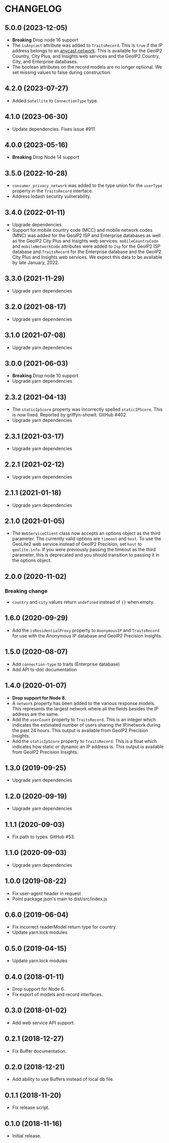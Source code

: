CHANGELOG
=========

5.0.0 (2023-12-05)
------------------

* **Breaking** Drop node 16 support
* The `isAnycast` attribute was added to `TraitsRecord`. This is `true` if
  the IP address belongs to an [anycast
  network](https://en.wikipedia.org/wiki/Anycast). This is available for the
  GeoIP2 Country, City Plus, and Insights web services and the GeoIP2 Country,
  City, and Enterprise databases.
* The boolean attributes on the record models are no longer optional. We
  set missing values to false during construction.

4.2.0 (2023-07-27)
------------------

* Added `Satellite` to `ConnectionType` type.

4.1.0 (2023-06-30)
------------------

* Update dependencies. Fixes issue #911

4.0.0 (2023-05-16)
------------------

* **Breaking** Drop Node 14 support

3.5.0 (2022-10-28)
------------------

* `consumer_privacy_network` was added to the type union for the `userType`
  property in the `TraitsRecord` interface.
* Address lodash security vulnerability.

3.4.0 (2022-01-11)
------------------

* Upgrade dependencies
* Support for mobile country code (MCC) and mobile network codes (MNC) was
  added for the GeoIP2 ISP and Enterprise databases as well as the GeoIP2
  City Plus and Insights web services. `mobileCountryCode` and
  `mobileNetworkCode` attributes were added to `Isp` for the GeoIP2 ISP
  database and `TraitsRecord` for the Enterprise database and the GeoIP2
  City Plus and Insights web services. We expect this data to be available
  by late January, 2022.

3.3.0 (2021-11-29)
------------------

* Upgrade yarn dependencies

3.2.0 (2021-08-17)
------------------

* Upgrade yarn dependencies

3.1.0 (2021-07-08)
------------------

* Upgrade yarn dependencies

3.0.0 (2021-06-03)
------------------

* **Breaking** Drop node 10 support
* Upgrade yarn dependencies

2.3.2 (2021-04-13)
------------------

* The `staticIpScore` property was incorrectly spelled `staticIPScore`.
  This is now fixed. Reported by griffyn-showit. GitHub #402.
* Upgrade yarn dependencies

2.3.1 (2021-03-17)
------------------

* Upgrade yarn dependencies

2.2.1 (2021-02-12)
------------------

* Upgrade yarn dependencies

2.1.1 (2021-01-18)
------------------

* Upgrade yarn dependencies

2.1.0 (2021-01-05)
------------------

* The `WebServiceClient` class now accepts an options object as the third
  parameter. The currently valid options are `timeout` and `host`. To use the
  GeoLite2 web service instead of GeoIP2 Precision, set `host` to
  `geolite.info`. If you were previously passing the timeout as the third
  parameter, this is deprecated and you should transition to passing it in
  the options object.

2.0.0 (2020-11-02)
------------------

### Breaking change

* `country` and `city` values return `undefined` instead of `{}` when empty.

1.6.0 (2020-09-29)
------------------

* Add the `isResidentialProxy` property to `AnonymousIP` and `TraitsRecord`
  for use with the Anonymous IP database and GeoIP2 Precision Insights.

1.5.0 (2020-08-07)
------------------

* Add `connection-type` to traits (Enterprise database)
* Add API ts-doc documentation

1.4.0 (2020-01-07)
------------------

* **Drop support for Node 8.**
* A `network` property has been added to the various response models. This
  represents the largest network where all the fields besides the IP address
  are the same.
* Add the `userCount` property to `TraitsRecord`. This is an integer which
  indicates the estimated number of users sharing the IP/network during the
  past 24 hours. This output is available from GeoIP2 Precision Insights.
* Add the `staticIpScore` property to `TraitsRecord`. This is
  a float which indicates how static or dynamic an IP address is. This
  output is available from GeoIP2 Precision Insights.

1.3.0 (2019-09-25)
------------------

* Upgrade yarn dependencies

1.2.0 (2020-09-19)
------------------

* Upgrade yarn dependencies

1.1.1 (2020-09-03)
------------------

* Fix path to types. GitHub #53.

1.1.0 (2020-09-03)
------------------

* Upgrade yarn dependencies

1.0.0 (2019-08-22)
------------------

* Fix user-agent header in request
* Point package.json's main to dist/src/index.js

0.6.0 (2019-06-04)
------------------

* Fix incorrect readerModel return type for country
* Update yarn.lock modules

0.5.0 (2019-04-15)
------------------

* Update yarn.lock modules

0.4.0 (2018-01-11)
------------------

* Drop support for Node 6.
* Fix export of models and record interfaces.

0.3.0 (2018-01-02)
------------------

* Add web service API support.

0.2.1 (2018-12-27)
------------------

* Fix Buffer documentation.

0.2.0 (2018-12-21)
------------------

* Add ability to use Buffers instead of local db file.

0.1.1 (2018-11-20)
------------------

* Fix release script.

0.1.0 (2018-11-16)
------------------

* Initial release.
